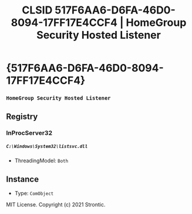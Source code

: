 ﻿---
title: "CLSID 517F6AA6-D6FA-46D0-8094-17FF17E4CCF4 | HomeGroup Security Hosted Listener"
excerpt: What is COM-Object CLSID 517F6AA6-D6FA-46D0-8094-17FF17E4CCF4?
---

# {517F6AA6-D6FA-46D0-8094-17FF17E4CCF4}

### `HomeGroup Security Hosted Listener`

## Registry


### InProcServer32

##### `C:\Windows\System32\listsvc.dll`
* ThreadingModel: `Both`

## Instance

* Type: `ComObject`

MIT License. Copyright (c) 2021 Strontic.



